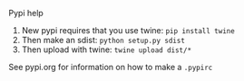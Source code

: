 [//]: # (pypi)
Pypi help

1. New pypi requires that you use twine: `pip install twine`
2. Then make an sdist: `python setup.py sdist`
3. Then upload with twine: `twine upload dist/*`

See pypi.org for information on how to make a `.pypirc`
